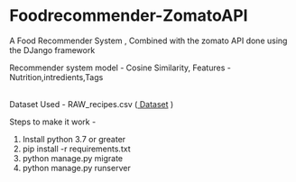 # Foodrecommender-ZomatoAPI

A Food Recommender System , Combined with the zomato API done using the DJango framework

Recommender system model - Cosine Similarity, Features - Nutrition,intredients,Tags
<br><br>

Dataset Used - RAW_recipes.csv (<a href="https://www.kaggle.com/shuyangli94/food-com-recipes-and-user-interactions?select=RAW_recipes.csv">
Dataset</a> )


Steps to make it work - 
1) Install python 3.7 or greater
2) pip install -r requirements.txt
3) python manage.py migrate
4) python manage.py runserver 

